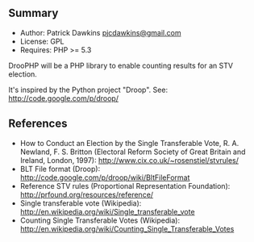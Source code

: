 Summary
-------
* Author: Patrick Dawkins <pjcdawkins@gmail.com>
* License: GPL
* Requires: PHP >= 5.3

DrooPHP will be a PHP library to enable counting results for an STV election.

It's inspired by the Python project "Droop". See:
http://code.google.com/p/droop/

References
----------
* How to Conduct an Election by the Single Transferable Vote, R. A. Newland,
  F. S. Britton (Electoral Reform Society of Great Britain and Ireland, London,
  1997):
  http://www.cix.co.uk/~rosenstiel/stvrules/
* BLT File format (Droop):
  http://code.google.com/p/droop/wiki/BltFileFormat
* Reference STV rules (Proportional Representation Foundation):
  http://prfound.org/resources/reference/
* Single transferable vote (Wikipedia):
  http://en.wikipedia.org/wiki/Single_transferable_vote
* Counting Single Transferable Votes (Wikipedia):
  http://en.wikipedia.org/wiki/Counting_Single_Transferable_Votes
